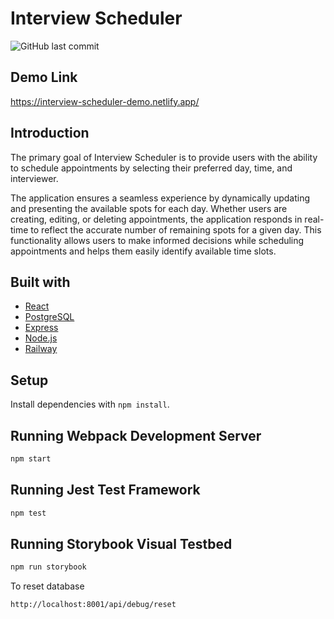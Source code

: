 # Interview Scheduler

![GitHub last commit](https://img.shields.io/github/last-commit/AnshaalHussain/Interview-Scheduler-2022)

## Demo Link

https://interview-scheduler-demo.netlify.app/

## Introduction

The primary goal of Interview Scheduler is to provide users with the ability to schedule appointments by selecting their preferred day, time, and interviewer. 

The application ensures a seamless experience by dynamically updating and presenting the available spots for each day. Whether users are creating, editing, or deleting appointments, the application responds in real-time to reflect the accurate number of remaining spots for a given day. This functionality allows users to make informed decisions while scheduling appointments and helps them easily identify available time slots. 

## Built with

* [React](https://reactjs.org/)
* [PostgreSQL](https://www.postgresql.org/)
* [Express](https://expressjs.com/)
* [Node.js](https://nodejs.org/en/about)
* [Railway](https://railway.app/)


## Setup

Install dependencies with `npm install`.

## Running Webpack Development Server

```sh
npm start
```

## Running Jest Test Framework

```sh
npm test
```

## Running Storybook Visual Testbed

```sh
npm run storybook
```

To reset database

```bash
http://localhost:8001/api/debug/reset
```
